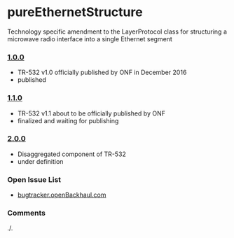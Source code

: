 # pureEthernetStructure
Technology specific amendment to the LayerProtocol class for structuring a microwave radio interface into a single Ethernet segment

### [1.0.0](../../tree/TR532v1_0)
- TR-532 v1.0 officially published by ONF in December 2016
- published

### [1.1.0](../../tree/TR532v1_1)
- TR-532 v1.1 about to be officially published by ONF
- finalized and waiting for publishing

### [2.0.0](../../tree/tsp)
- Disaggregated component of TR-532
- under definition

### Open Issue List
- [bugtracker.openBackhaul.com](https://bugtracker.openBackhaul.com)

### Comments
./.
